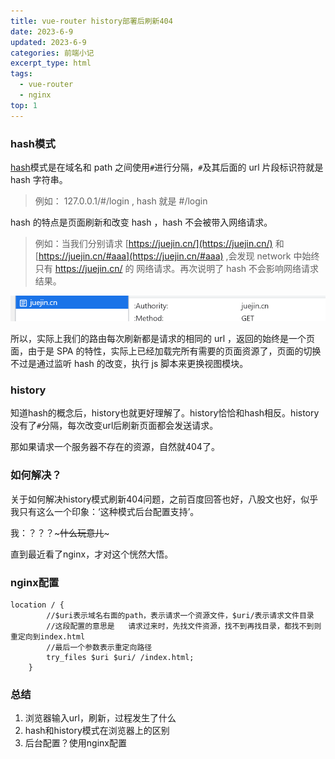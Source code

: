 ```yaml
---
title: vue-router history部署后刷新404
date: 2023-6-9
updated: 2023-6-9
categories: 前端小记
excerpt_type: html
tags:
  - vue-router
  - nginx
top: 1
---
```


### hash模式

[hash](https://developer.mozilla.org/zh-CN/docs/Web/API/Location/hash)模式是在域名和 path 之间使用```#```进行分隔，```#```及其后面的 url 片段标识符就是 hash 字符串。

> 例如： 127.0.0.1/#/login  , hash  就是  #/login  

hash 的特点是页面刷新和改变 hash ，hash 不会被带入网络请求。

> 例如：当我们分别请求  [https://juejin.cn/](https://juejin.cn/) 和 [https://juejin.cn/#aaa](https://juejin.cn/#aaa) ,会发现 network 中始终只有  https://juejin.cn/ 的 网络请求。再次说明了 hash 不会影响网络请求结果。

<a-box>
<img src="/contents/postAssets/rt.png" />
</a-box>


所以，实际上我们的路由每次刷新都是请求的相同的 url ，返回的始终是一个页面，由于是 SPA 的特性，实际上已经加载完所有需要的页面资源了，页面的切换不过是通过监听 hash 的改变，执行 js 脚本来更换视图模块。

<!-- more -->

### history

知道hash的概念后，history也就更好理解了。history恰恰和hash相反。history没有了```#```分隔，每次改变url后刷新页面都会发送请求。

那如果请求一个服务器不存在的资源，自然就404了。

### 如何解决？

关于如何解决history模式刷新404问题，之前百度回答也好，八股文也好，似乎我只有这么一个印象：‘这种模式后台配置支持’。

我：？？？~~~什么玩意儿~~~

直到最近看了nginx，才对这个恍然大悟。

### nginx配置

```nginx
location / {
		//$uri表示域名右面的path，表示请求一个资源文件，$uri/表示请求文件目录
		//这段配置的意思是   请求过来时，先找文件资源，找不到再找目录，都找不到则重定向到index.html
		//最后一个参数表示重定向路径
        try_files $uri $uri/ /index.html;
    }
```

### 总结

1. 浏览器输入url，刷新，过程发生了什么
2. hash和history模式在浏览器上的区别
3. 后台配置？使用nginx配置